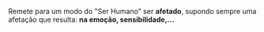 Remete para um modo do "Ser Humano" ser __afetado__, supondo sempre uma afetação que resulta: __na emoção, sensibilidade,...__